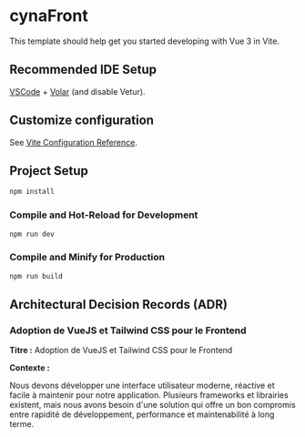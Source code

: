 # cynaFront

This template should help get you started developing with Vue 3 in Vite.

## Recommended IDE Setup

[VSCode](https://code.visualstudio.com/) + [Volar](https://marketplace.visualstudio.com/items?itemName=Vue.volar) (and disable Vetur).

## Customize configuration

See [Vite Configuration Reference](https://vite.dev/config/).

## Project Setup

```sh
npm install
```

### Compile and Hot-Reload for Development

```sh
npm run dev
```

### Compile and Minify for Production

```sh
npm run build
```
## Architectural Decision Records (ADR)

### Adoption de VueJS et Tailwind CSS pour le Frontend

**Titre :** Adoption de VueJS et Tailwind CSS pour le Frontend

**Contexte :**

Nous devons développer une interface utilisateur moderne, réactive et facile à maintenir pour notre application. Plusieurs frameworks et librairies existent, mais nous avons besoin d'une solution qui offre un bon compromis entre rapidité de développement, performance et maintenabilité à long terme.

